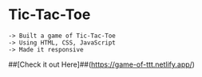 # Tic-Tac-Toe
```
-> Built a game of Tic-Tac-Toe
-> Using HTML, CSS, JavaScript
-> Made it responsive
```
##[Check it out Here]##(https://game-of-ttt.netlify.app/)
